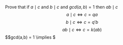 Prove that if $a \mid c$ and $b \mid c$ and $gcd(a, b) = 1$ then $ab \mid c$
$$a\mid c \iff c = qa$$
$$b\mid c \iff c = q'b$$
$$ab\mid c \iff c = k(ab)$$
$$gcd(a,b) = 1 \implies $